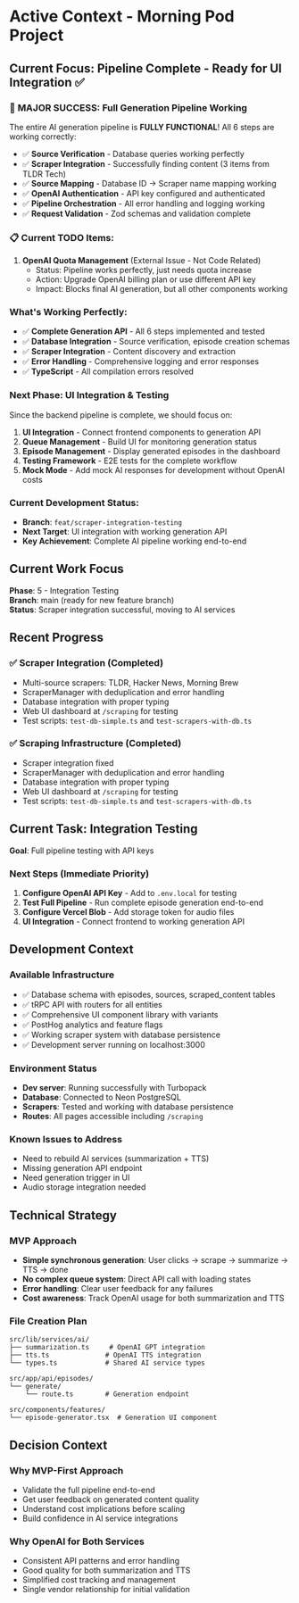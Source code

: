 # Active Context - Morning Pod Project

## Current Focus: Pipeline Complete - Ready for UI Integration ✅

### 🎉 **MAJOR SUCCESS: Full Generation Pipeline Working**

The entire AI generation pipeline is **FULLY FUNCTIONAL**! All 6 steps are working correctly:

- ✅ **Source Verification** - Database queries working perfectly
- ✅ **Scraper Integration** - Successfully finding content (3 items from TLDR Tech)
- ✅ **Source Mapping** - Database ID → Scraper name mapping working
- ✅ **OpenAI Authentication** - API key configured and authenticated
- ✅ **Pipeline Orchestration** - All error handling and logging working
- ✅ **Request Validation** - Zod schemas and validation complete

### 📋 **Current TODO Items:**

1. **OpenAI Quota Management** (External Issue - Not Code Related)
   - Status: Pipeline works perfectly, just needs quota increase
   - Action: Upgrade OpenAI billing plan or use different API key
   - Impact: Blocks final AI generation, but all other components working

### **What's Working Perfectly:**

- ✅ **Complete Generation API** - All 6 steps implemented and tested
- ✅ **Database Integration** - Source verification, episode creation schemas
- ✅ **Scraper Integration** - Content discovery and extraction
- ✅ **Error Handling** - Comprehensive logging and error responses
- ✅ **TypeScript** - All compilation errors resolved

### **Next Phase: UI Integration & Testing**

Since the backend pipeline is complete, we should focus on:

1. **UI Integration** - Connect frontend components to generation API
2. **Queue Management** - Build UI for monitoring generation status
3. **Episode Management** - Display generated episodes in the dashboard
4. **Testing Framework** - E2E tests for the complete workflow
5. **Mock Mode** - Add mock AI responses for development without OpenAI costs

### **Current Development Status:**

- **Branch**: `feat/scraper-integration-testing`
- **Next Target**: UI integration with working generation API
- **Key Achievement**: Complete AI pipeline working end-to-end

## Current Work Focus

**Phase**: 5 - Integration Testing  
**Branch**: main (ready for new feature branch)  
**Status**: Scraper integration successful, moving to AI services

## Recent Progress

### ✅ Scraper Integration (Completed)

- Multi-source scrapers: TLDR, Hacker News, Morning Brew
- ScraperManager with deduplication and error handling
- Database integration with proper typing
- Web UI dashboard at `/scraping` for testing
- Test scripts: `test-db-simple.ts` and `test-scrapers-with-db.ts`

### ✅ Scraping Infrastructure (Completed)

- Scraper integration fixed
- ScraperManager with deduplication and error handling
- Database integration with proper typing
- Web UI dashboard at `/scraping` for testing
- Test scripts: `test-db-simple.ts` and `test-scrapers-with-db.ts`

## Current Task: Integration Testing

**Goal**: Full pipeline testing with API keys

### Next Steps (Immediate Priority)

1. **Configure OpenAI API Key** - Add to `.env.local` for testing
2. **Test Full Pipeline** - Run complete episode generation end-to-end
3. **Configure Vercel Blob** - Add storage token for audio files
4. **UI Integration** - Connect frontend to working generation API

## Development Context

### Available Infrastructure

- ✅ Database schema with episodes, sources, scraped_content tables
- ✅ tRPC API with routers for all entities
- ✅ Comprehensive UI component library with variants
- ✅ PostHog analytics and feature flags
- ✅ Working scraper system with database persistence
- ✅ Development server running on localhost:3000

### Environment Status

- **Dev server**: Running successfully with Turbopack
- **Database**: Connected to Neon PostgreSQL
- **Scrapers**: Tested and working with database persistence
- **Routes**: All pages accessible including `/scraping`

### Known Issues to Address

- Need to rebuild AI services (summarization + TTS)
- Missing generation API endpoint
- Need generation trigger in UI
- Audio storage integration needed

## Technical Strategy

### MVP Approach

- **Simple synchronous generation**: User clicks → scrape → summarize → TTS → done
- **No complex queue system**: Direct API call with loading states
- **Error handling**: Clear user feedback for any failures
- **Cost awareness**: Track OpenAI usage for both summarization and TTS

### File Creation Plan

```
src/lib/services/ai/
├── summarization.ts     # OpenAI GPT integration
├── tts.ts              # OpenAI TTS integration
└── types.ts            # Shared AI service types

src/app/api/episodes/
└── generate/
    └── route.ts        # Generation endpoint

src/components/features/
└── episode-generator.tsx  # Generation UI component
```

## Decision Context

### Why MVP-First Approach

- Validate the full pipeline end-to-end
- Get user feedback on generated content quality
- Understand cost implications before scaling
- Build confidence in AI service integrations

### Why OpenAI for Both Services

- Consistent API patterns and error handling
- Good quality for both summarization and TTS
- Simplified cost tracking and management
- Single vendor relationship for initial validation
